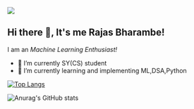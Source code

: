 ![](https://komarev.com/ghpvc/?username=RajasBharambe&color=yellow&style=plastic)
## Hi there 👋, It's me Rajas Bharambe!


I am an *Machine Learning Enthusiast!*

- 🔭 I’m currently SY(CS) student 
- 🌱 I’m currently learning and implementing ML,DSA,Python

[![Top Langs](https://github-readme-stats.vercel.app/api/top-langs/?username=RajasBharambe&layout=compact&theme=vue)](https://github.com/anuraghazra/github-readme-stats)

![Anurag's GitHub stats](https://github-readme-stats.vercel.app/api?username=RajasBharambe&show_icons=true&theme=vue)



